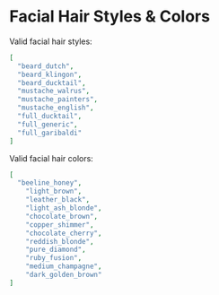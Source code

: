# Facial Hair Styles & Colors

Valid facial hair styles:

```json
[
  "beard_dutch",
  "beard_klingon",
  "beard_ducktail",
  "mustache_walrus",
  "mustache_painters",
  "mustache_english",
  "full_ducktail",
  "full_generic",
  "full_garibaldi"
]
```

Valid facial hair colors:

```json
[
  "beeline_honey",
	"light_brown",
	"leather_black",
	"light_ash_blonde",
	"chocolate_brown",
	"copper_shimmer",
	"chocolate_cherry",
	"reddish_blonde",
	"pure_diamond",
	"ruby_fusion",
	"medium_champagne",
	"dark_golden_brown"
]
```

